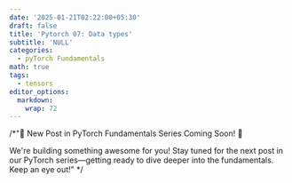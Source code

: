 ```yaml
---
date: '2025-01-21T02:22:00+05:30'
draft: false
title: 'Pytorch 07: Data types'
subtitle: 'NULL'
categories:
  - pyTorch Fundamentals
math: true
tags:
  - tensors
editor_options: 
  markdown: 
    wrap: 72
---
```


/*"🚧 New Post in PyTorch Fundamentals Series Coming Soon! 🚧

We're building something awesome for you! Stay tuned for the next post in our PyTorch series—getting ready to dive deeper into the fundamentals. Keep an eye out!"
*/